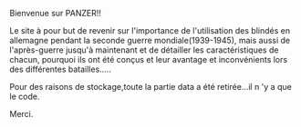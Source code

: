 Bienvenue sur PANZER!!


Le site à pour but de revenir sur l'importance de l'utilisation des blindés en allemagne pendant la seconde guerre mondiale(1939-1945),
mais aussi de l'après-guerre jusqu'à maintenant et de détailler les caractéristiques de chacun,
pourquoi ils ont été conçus et leur avantage et inconvénients lors des différentes batailles.....


Pour des raisons de stockage,toute la partie data a été retirée...il n 'y a que le code.

Merci.
